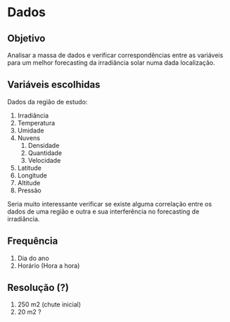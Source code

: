 # Dados


## Objetivo
Analisar a massa de dados e verificar correspondências entre as variáveis
para um melhor forecasting da irradiância solar numa dada localização.


## Variáveis escolhidas

Dados da região de estudo:

1. Irradiância
2. Temperatura
3. Umidade
4. Nuvens
   1. Densidade
   2. Quantidade
   3. Velocidade
5. Latitude
6. Longitude
7. Altitude
8. Pressão
   
Seria muito interessante verificar se existe alguma correlação entre os 
dados de uma região e outra e sua interferência no forecasting de irradiância.


## Frequência

1. Dia do ano 
2. Horário (Hora a hora)

## Resolução (?)

1. 250 m2 (chute inicial)
2. 20 m2 ?

## 